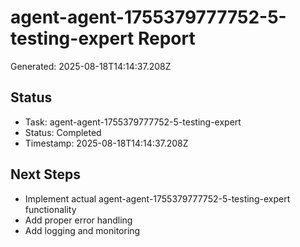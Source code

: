 # agent-agent-1755379777752-5-testing-expert Report

Generated: 2025-08-18T14:14:37.208Z

## Status
- Task: agent-agent-1755379777752-5-testing-expert
- Status: Completed
- Timestamp: 2025-08-18T14:14:37.208Z

## Next Steps
- Implement actual agent-agent-1755379777752-5-testing-expert functionality
- Add proper error handling
- Add logging and monitoring
